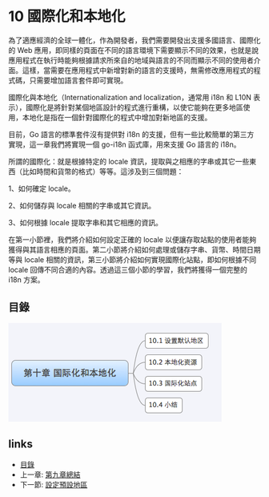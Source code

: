 # 10 國際化和本地化
為了適應經濟的全球一體化，作為開發者，我們需要開發出支援多國語言、國際化的 Web 應用，即同樣的頁面在不同的語言環境下需要顯示不同的效果，也就是說應用程式在執行時能夠根據請求所來自的地域與語言的不同而顯示不同的使用者介面。這樣，當需要在應用程式中新增對新的語言的支援時，無需修改應用程式的程式碼，只需要增加語言套件即可實現。

國際化與本地化（Internationalization and localization，通常用 i18n 和 L10N 表示），國際化是將針對某個地區設計的程式進行重構，以使它能夠在更多地區使用，本地化是指在一個針對國際化的程式中增加對新地區的支援。

目前，Go 語言的標準套件沒有提供對 i18n 的支援，但有一些比較簡單的第三方實現，這一章我們將實現一個 go-i18n 函式庫，用來支援 Go 語言的 i18n。

所謂的國際化：就是根據特定的 locale 資訊，提取與之相應的字串或其它一些東西（比如時間和貨幣的格式）等等。這涉及到三個問題：

1、如何確定 locale。

2、如何儲存與 locale 相關的字串或其它資訊。

3、如何根據 locale 提取字串和其它相應的資訊。

在第一小節裡，我們將介紹如何設定正確的 locale 以便讓存取站點的使用者能夠獲得與其語言相應的頁面。第二小節將介紹如何處理或儲存字串、貨幣、時間日期等與 locale 相關的資訊，第三小節將介紹如何實現國際化站點，即如何根據不同 locale 回傳不同合適的內容。透過這三個小節的學習，我們將獲得一個完整的 i18n 方案。

## 目錄

  ![](images/navi10.png)

## links
   * [目錄](preface.md)
   * 上一章: [第九章總結](09.7.md)
   * 下一節: [設定預設地區](10.1.md)

